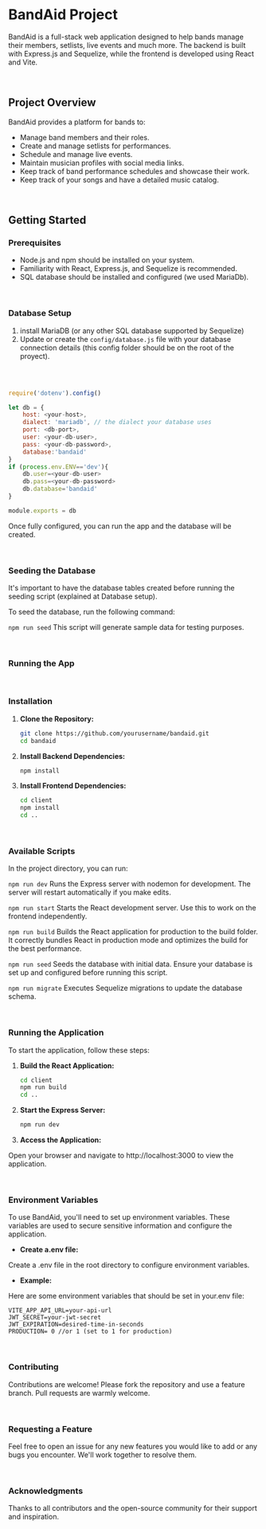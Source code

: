 # BandAid Project

BandAid is a full-stack web application designed to help bands manage their members, setlists, live events and much more. The backend is built with Express.js and Sequelize, while the frontend is developed using React and Vite.


</br>

## Project Overview

BandAid provides a platform for bands to:
- Manage band members and their roles.
- Create and manage setlists for performances.
- Schedule and manage live events.
- Maintain musician profiles with social media links.
- Keep track of band performance schedules and showcase their work.
- Keep track of your songs and have a detailed music catalog.


</br>

## Getting Started

### Prerequisites

- Node.js and npm should be installed on your system.
- Familiarity with React, Express.js, and Sequelize is recommended.
- SQL database should be installed and configured (we used MariaDb).


</br>

### Database Setup

1. install MariaDB (or any other SQL database supported by Sequelize)
2. Update or create the `config/database.js` file with your database connection details (this config folder should be on the root of the proyect).


</br>

```javascript

require('dotenv').config()

let db = {
    host: <your-host>,
    dialect: 'mariadb', // the dialect your database uses 
    port: <db-port>,
    user: <your-db-user>,
    pass: <your-db-password>,
    database:'bandaid'
}
if (process.env.ENV=='dev'){
    db.user=<your-db-user>
    db.pass=<your-db-password>
    db.database='bandaid'
}

module.exports = db

```
Once fully configured, you can run the app and the database will be created.


</br>

### Seeding the Database

It's important to have the database tables created before running the seeding script (explained at Database setup).

To seed the database, run the following command:

`npm run seed`
This script will generate sample data for testing purposes.


</br>

### Running the App


</br>

### Installation

1. **Clone the Repository:**
   ```bash
   git clone https://github.com/yourusername/bandaid.git
   cd bandaid
   ```

2. **Install Backend Dependencies:**
    ```bash
    npm install
    ```

3. **Install Frontend Dependencies:**
    ```bash
    cd client
    npm install
    cd ..
    ```

</br>

### Available Scripts

In the project directory, you can run:

`npm run dev`
Runs the Express server with nodemon for development. The server will restart automatically if you make edits.

`npm run start`
Starts the React development server. Use this to work on the frontend independently.

`npm run build`
Builds the React application for production to the build folder. It correctly bundles React in production mode and optimizes the build for the best performance.

`npm run seed`
Seeds the database with initial data. Ensure your database is set up and configured before running this script.

`npm run migrate`
Executes Sequelize migrations to update the database schema.


</br>

### Running the Application

To start the application, follow these steps:


1. **Build the React Application:**
    ```bash
    cd client
    npm run build
    cd ..
    ```

2. **Start the Express Server:**
    ```bash
    npm run dev
    ```

3. **Access the Application:**

Open your browser and navigate to http://localhost:3000 to view the application.


</br>

### Environment Variables

To use BandAid, you'll need to set up environment variables. These variables are used to secure sensitive information and configure the application.

- **Create a.env file:**

Create a .env file in the root directory to configure environment variables. 

 - **Example:**

Here are some environment variables that should be set in your.env file:
   
    VITE_APP_API_URL=your-api-url
    JWT_SECRET=your-jwt-secret
    JWT_EXPIRATION=desired-time-in-seconds
    PRODUCTION= 0 //or 1 (set to 1 for production)
  

</br>

### Contributing

Contributions are welcome! Please fork the repository and use a feature branch. Pull requests are warmly welcome.


</br>

### Requesting a Feature

Feel free to open an issue for any new features you would like to add or any bugs you encounter. We'll work together to resolve them.


</br>

### Acknowledgments

Thanks to all contributors and the open-source community for their support and inspiration.